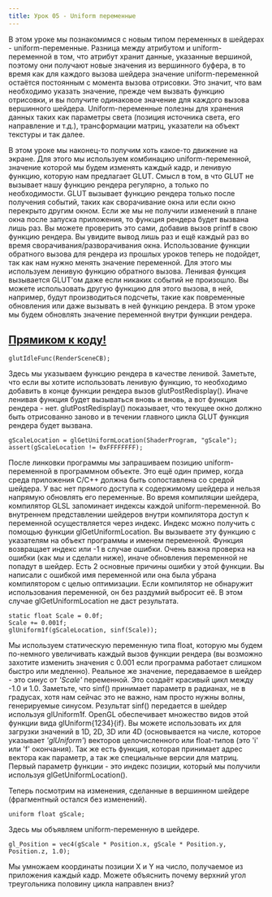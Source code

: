 ```yaml
---
title: Урок 05 - Uniform переменные
---
```


В этом уроке мы познакомимся с новым типом переменных в шейдерах - uniform-переменные. Разница между атрибутом и uniform-переменной в том, что атрибут хранит данные, указанные вершиной, поэтому они получают новые значения из вершинного буфера, в то время как для каждого вызова шейдера значение uniform-переменной остаётся постоянным с момента вызова отрисовки. Это значит, что вам необходимо указать значение, прежде чем вызвать функцию отрисовки, и вы получите одинаковое значение для каждого вызова вершинного шейдера. Uniform-переменные полезны для хранения данных таких как параметры света (позиция источника света, его направление и т.д.), трансформации матриц, указатели на объект текстуры и так далее.

В этом уроке мы наконец-то получим хоть какое-то движение на экране. Для этого мы используем комбинацию uniform-переменной, значение которой мы будем изменять каждый кадр, и ленивую функцию, которую нам предлагает GLUT. Смысл в том, в что GLUT не вызывает нашу функцию рендера регулярно, а только по необходимости. GLUT вызывает функцию рендера только после получения событий, таких как сворачивание окна или если окно перекрыто другим окном. Если же мы не получили изменений в плане окна после запуска приложения, то функция рендера будет вызвана лишь раз. Вы можете проверить это сами, добавив вызов printf в свою функцию рендера. Вы увидите вывод лишь раз и ещё каждый раз во время сворачивания/разворачивания окна. Использование функции обратного вызова для рендера из прошлых уроков теперь не подойдет, так как нам нужно менять значение переменной. Для этого мы используем ленивую функцию обратного вызова. Ленивая функция вызывается GLUT'ом даже если никаких событий не произошло. Вы можете использовать другую функцию для этого вызова, в ней, например, будут производиться подсчеты, такие как повременные обновления или даже вызывать в ней функцию рендера. В этом уроке мы будем обновлять значение переменной внутри функции рендера.

## [Прямиком к коду!](https://github.com/triplepointfive/ogldev/tree/master/tutorial05)

    glutIdleFunc(RenderSceneCB);

Здесь мы указываем функцию рендера в качестве ленивой. Заметьте, что если вы хотите использовать ленивую функцию, то необходимо добавить в конце функции рендера вызов glutPostRedisplay(). Иначе ленивая функция будет вызываться вновь и вновь, а вот функция рендера - нет. glutPostRedisplay() показывает, что текущее окно должно быть отрисованно заново и в течении главного цикла GLUT функция рендера будет вызвана.

    gScaleLocation = glGetUniformLocation(ShaderProgram, "gScale");
    assert(gScaleLocation != 0xFFFFFFFF);

После линковки программы мы запрашиваем позицию uniform-переменной в программном объекте. Это ещё один пример, когда среда приложения C/C++ должна быть сопоставлена со средой шейдера. У вас нет прямого доступа к содержимому шейдера и нельзя напрямую обновлять его переменные. Во время компиляции шейдера, компилятор GLSL запоминает индексы каждой uniform-переменной. Во внутреннем представлении шейдеров внутри компилятора доступ к переменной осуществляется через индекс. Индекс можно получить с помощью функции glGetUniformLocation. Вы вызываете эту функцию с указателям на объект программы и именем переменной. Функция возвращает индекс или -1 в случае ошибки. Очень важна проверка на ошибки (как мы и сделали ниже), иначе обновления переменной не попадут в шейдер. Есть 2 основные причины ошибки у этой функции. Вы написали с ошибкой имя переменной или она была убрана компилятором с целью оптимизации. Если компилятор не обнаружит использования переменной, он без раздумий выбросит её. В этом случае glGetUniformLocation не даст результата.

    static float Scale = 0.0f;
    Scale += 0.001f;
    glUniform1f(gScaleLocation, sinf(Scale));

Мы используем статическую переменную типа float, которую мы будем по-немного увеличивать каждый вызов функции рендера (вы возможно захотите изменить значения с 0.001 если программа работает слишком быстро или медленно). Реальное же значение, передаваемое в шейдер - это синус от *'Scale'* переменной. Это создаёт красивый цикл между -1.0 и 1.0. Заметьте, что sinf() принимает параметр в радианах, не в градусах, хотя нам сейчас это не важно, нам просто нужны волны, генерируемые синусом. Результат sinf() передается в шейдер используя glUniform1f. OpenGL обеспечивает множество видов этой функции вида glUniform{1234}{if}. Вы можете использовать их для загрузки значений в 1D, 2D, 3D или 4D (основывается на числе, которое указывает *'glUniform'*) векторов целочисленного или float-типов (это 'i' или 'f' окончания). Так же есть функция, которая принимает адрес вектора как параметр, а так же специальные версии для матриц. Первый параметр функции - это индекс позиции, который мы получили используя glGetUniformLocation().

Теперь посмотрим на изменения, сделанные в вершинном шейдере (фрагментный остался без изменений).

    uniform float gScale;

Здесь мы объявляем uniform-переменную в шейдере.

    gl_Position = vec4(gScale * Position.x, gScale * Position.y, Position.z, 1.0);

Мы умножаем координаты позиции X и Y на число, получаемое из приложения каждый кадр. Можете объяснить почему верхний угол треугольника половину цикла направлен вниз?         
